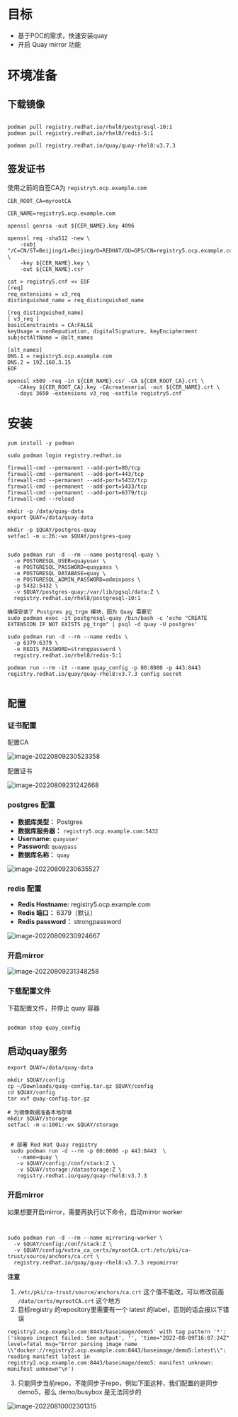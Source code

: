 # 目标

* 基于POC的需求，快速安装quay
* 开启 Quay mirror 功能



# 环境准备



## 下载镜像

```

podman pull registry.redhat.io/rhel8/postgresql-10:1
podman pull registry.redhat.io/rhel8/redis-5:1

podman pull registry.redhat.io/quay/quay-rhel8:v3.7.3

```



## 签发证书

使用之前的自签CA为 `registry5.ocp.example.com`

```
CER_ROOT_CA=myrootCA

CER_NAME=registry5.ocp.example.com

openssl genrsa -out ${CER_NAME}.key 4096

openssl req -sha512 -new \
    -subj "/C=CN/ST=Beijing/L=Beijing/O=REDHAT/OU=GPS/CN=registry5.ocp.example.com" \
    -key ${CER_NAME}.key \
    -out ${CER_NAME}.csr

cat > registry5.cnf << EOF
[req]
req_extensions = v3_req
distinguished_name = req_distinguished_name

[req_distinguished_name]
[ v3_req ]
basicConstraints = CA:FALSE
keyUsage = nonRepudiation, digitalSignature, keyEncipherment
subjectAltName = @alt_names

[alt_names]
DNS.1 = registry5.ocp.example.com
DNS.2 = 192.168.3.15
EOF

openssl x509 -req -in ${CER_NAME}.csr -CA ${CER_ROOT_CA}.crt \
   -CAkey ${CER_ROOT_CA}.key -CAcreateserial -out ${CER_NAME}.crt \
   -days 3650 -extensions v3_req -extfile registry5.cnf

```





# 安装



```
yum install -y podman 

sudo podman login registry.redhat.io

firewall-cmd --permanent --add-port=80/tcp
firewall-cmd --permanent --add-port=443/tcp
firewall-cmd --permanent --add-port=5432/tcp
firewall-cmd --permanent --add-port=5433/tcp
firewall-cmd --permanent --add-port=6379/tcp
firewall-cmd --reload

mkdir -p /data/quay-data
export QUAY=/data/quay-data

mkdir -p $QUAY/postgres-quay
setfacl -m u:26:-wx $QUAY/postgres-quay


sudo podman run -d --rm --name postgresql-quay \
  -e POSTGRESQL_USER=quayuser \
  -e POSTGRESQL_PASSWORD=quaypass \
  -e POSTGRESQL_DATABASE=quay \
  -e POSTGRESQL_ADMIN_PASSWORD=adminpass \
  -p 5432:5432 \
  -v $QUAY/postgres-quay:/var/lib/pgsql/data:Z \
  registry.redhat.io/rhel8/postgresql-10:1

确保安装了 Postgres pg_trgm 模块，因为 Quay 需要它
sudo podman exec -it postgresql-quay /bin/bash -c 'echo "CREATE EXTENSION IF NOT EXISTS pg_trgm" | psql -d quay -U postgres'

sudo podman run -d --rm --name redis \
  -p 6379:6379 \
  -e REDIS_PASSWORD=strongpassword \
  registry.redhat.io/rhel8/redis-5:1
 
podman run --rm -it --name quay_config -p 80:8080 -p 443:8443 registry.redhat.io/quay/quay-rhel8:v3.7.3 config secret


```



## 配置

### 证书配置 

配置CA 

![image-20220809230523358](./poc安装quay.assets/image-20220809230523358.png)



配置证书

![image-20220809231242668](./poc安装quay.assets/image-20220809231242668.png)



### postgres 配置



- **数据库类型：** Postgres
- **数据库服务器：**  `registry5.ocp.example.com:5432`
- **Username:**  `quayuser`
- **Password:**  `quaypass`
- **数据库名称：** `quay`

![image-20220809230635527](./poc安装quay.assets/image-20220809230635527.png)



### redis 配置

- **Redis Hostname:**  registry5.ocp.example.com
- **Redis 端口：** 6379（默认）
- **Redis password：** strongpassword

![image-20220809230924667](./poc安装quay.assets/image-20220809230924667.png)

### 开启mirror



![image-20220809231348258](./poc安装quay.assets/image-20220809231348258.png)



### 下载配置文件

下载配置文件，并停止 quay 容器 

```

podman stop quay_config
```





## 启动quay服务



```
export QUAY=/data/quay-data

mkdir $QUAY/config
cp ~/Downloads/quay-config.tar.gz $QUAY/config
cd $QUAY/config
tar xvf quay-config.tar.gz
```



```
# 为镜像数据准备本地存储
mkdir $QUAY/storage
setfacl -m u:1001:-wx $QUAY/storage


 # 部署 Red Hat Quay registry
 sudo podman run -d --rm -p 80:8080 -p 443:8443  \
   --name=quay \
   -v $QUAY/config:/conf/stack:Z \
   -v $QUAY/storage:/datastorage:Z \
   registry.redhat.io/quay/quay-rhel8:v3.7.3
```



### 开启mirror

如果想要开启mirror，需要再执行以下命令，启动mirror worker 

```

  
sudo podman run -d --rm --name mirroring-worker \
  -v $QUAY/config:/conf/stack:Z \
  -v $QUAY/config/extra_ca_certs/myrootCA.crt:/etc/pki/ca-trust/source/anchors/ca.crt \
  registry.redhat.io/quay/quay-rhel8:v3.7.3 repomirror
```

**注意** 

1. `/etc/pki/ca-trust/source/anchors/ca.crt` 这个值不能改，可以修改前面 `/data/certs/myrootCA.crt` 这个地方 
2. 目标registry 的repository里需要有一个 latest 的label，否则的话会报以下错误

```
registry2.ocp.example.com:8443/baseimage/demo5' with tag pattern '*': ('skopeo inspect failed: See output', '', 'time="2022-08-09T16:07:24Z" level=fatal msg="Error parsing image name \\"docker://registry2.ocp.example.com:8443/baseimage/demo5:latest\\": reading manifest latest in registry2.ocp.example.com:8443/baseimage/demo5: manifest unknown: manifest unknown"\n')
```

3. 只能同步当前repo，不能同步子repo，例如下面这种，我们配置的是同步demo5，那么 demo/busybox 是无法同步的

![image-20220810002301315](./poc安装quay.assets/image-20220810002301315-0062186.png)